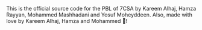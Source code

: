 This is the official source code for the PBL of 7CSA by Kareem Alhaj, Hamza Rayyan, Mohammed Mashhadani and Yosuf Moheyddeen.
Also, made with love by Kareem Alhaj, Hamza and Mohammed 💖!
